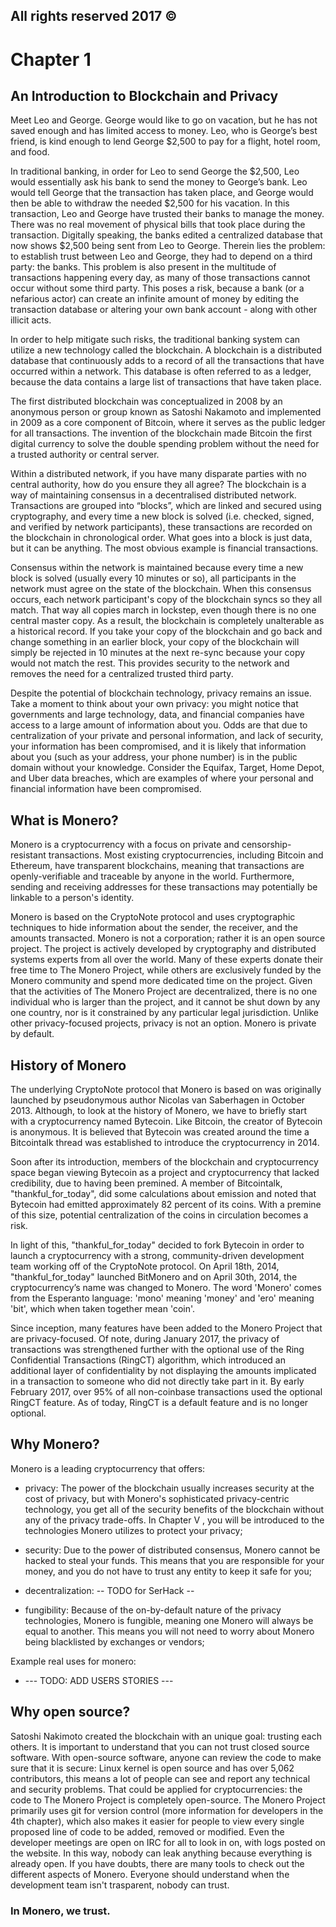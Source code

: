 ## All rights reserved 2017 ©

# Chapter 1

## An Introduction to Blockchain and Privacy

Meet Leo and George. George would like to go on vacation, but he has not saved enough and has limited access to money. Leo, who is George’s best friend, is kind enough to lend George $2,500 to pay for a flight, hotel room, and food. 

In traditional banking, in order for Leo to send George the $2,500, Leo would essentially ask his bank to send the money to George’s bank. Leo would tell George that the transaction has taken place, and George would then be able to withdraw the needed $2,500 for his vacation. In this transaction, Leo and George have trusted their banks to manage the money. 
There was no real movement of physical bills that took place during the transaction. Digitally speaking, the banks edited a centralized database that now shows $2,500 being sent from Leo to George. Therein lies the problem: to establish trust between Leo and George, they had to depend on a third party: the banks.  This problem is also present in the multitude of transactions happening every day, as many of those transactions cannot occur without some third party.  This poses a risk, because a bank (or a nefarious actor) can create an infinite amount of money by editing the transaction database or altering your own bank account - along with other illicit acts.

In order to help mitigate such risks, the traditional banking system can utilize a new technology called the blockchain. A blockchain is a distributed database that continuously adds to a record of all the transactions that have occurred within a network. This database is often referred to as a ledger, because the data contains a large list of transactions that have taken place.

The first distributed blockchain was conceptualized in 2008 by an anonymous person or group known as Satoshi Nakamoto and implemented in 2009 as a core component of Bitcoin, where it serves as the public ledger for all transactions. The invention of the blockchain made Bitcoin the first digital currency to solve the double spending problem without the need for a trusted authority or central server.

Within a distributed network, if you have many disparate parties with no central authority, how do you ensure they all agree?  The blockchain is a way of maintaining consensus in a decentralised distributed network. 
Transactions are grouped into “blocks”, which are linked and secured using cryptography, and every time a new block is solved (i.e. checked, signed, and verified by network participants), these transactions are recorded on the blockchain in chronological order. What goes into a block is just data, but it can be anything. The most obvious example is financial transactions.

Consensus within the network is maintained because every time a new block is solved (usually every 10 minutes or so), all participants in the network must agree on the state of the blockchain. When this consensus occurs, each network participant's copy of the blockchain syncs so they all match. That way all copies march in lockstep, even though there is no one central master copy. As a result, the blockchain is completely unalterable as a historical record. If you take your copy of the blockchain and go back and change something in an earlier block, your copy of the blockchain will simply be rejected in 10 minutes at the next re-sync because your copy would not match the rest.  This provides security to the network and removes the need for a centralized trusted third party. 


Despite the potential of blockchain technology, privacy remains an issue. Take a moment to think about your own privacy: you might notice that governments and large technology, data, and financial companies have access to a large amount of information about you. Odds are that due to centralization of your private and personal information, and lack of security, your information has been 
compromised, and it is likely that information about you (such as your address, your phone number) is in the public domain without your knowledge. Consider the Equifax, Target, Home Depot, and Uber data breaches, which are examples of where your personal and financial information have been compromised.

 
## What is Monero?

Monero is a cryptocurrency with a focus on private and censorship-resistant transactions. Most existing cryptocurrencies, including Bitcoin and Ethereum, have transparent blockchains, meaning that transactions are openly-verifiable and traceable by anyone in the world. Furthermore, sending and receiving addresses for these transactions may potentially be linkable to a person's identity.

 Monero is based on the CryptoNote protocol and uses cryptographic techniques to hide information about the sender, the receiver, and the amounts transacted. Monero is not a corporation; rather it is an open source project. The project is actively developed by cryptography and distributed systems experts from all over the world. 
Many of these experts donate their free time to The Monero Project, while others are exclusively funded by the Monero community and spend more dedicated time on the project. Given that the activities of The Monero Project are decentralized, there is no one individual who is larger than the project, and it cannot be shut down by any one country, nor is it constrained by any particular legal jurisdiction. Unlike other privacy-focused projects, privacy is not an option. Monero is private by default. 



## History of Monero
The underlying CryptoNote protocol that Monero is based on was originally launched by pseudonymous author Nicolas van Saberhagen in October 2013. Although, to look at the history of Monero, we have to briefly start with a cryptocurrency named Bytecoin. Like Bitcoin, the creator of Bytecoin is anonymous. It is believed that Bytecoin was created around the time a Bitcointalk thread was established to introduce the cryptocurrency in 2014.


Soon after its introduction, members of the blockchain and cryptocurrency space began viewing Bytecoin as a project and cryptocurrency that lacked credibility, due to having been premined. A member of Bitcointalk, "thankful_for_today", did some calculations about emission and noted that Bytecoin had emitted approximately 82 percent of its coins. With a premine of this size, potential centralization of the coins in circulation becomes a risk.

In light of this, "thankful_for_today" decided to fork Bytecoin in order to launch a cryptocurrency with a strong, community-driven development team working off of the CryptoNote protocol. On April 18th, 2014, "thankful_for_today" launched BitMonero and on April 30th, 2014, the cryptocurrency’s name was changed to Monero.  The word 'Monero' comes from the Esperanto language: 'mono' meaning 'money' and 'ero' meaning 'bit', which when taken together mean 'coin'. 


Since inception, many features have been added to the Monero Project that are privacy-focused.  Of note, during January 2017, the privacy of transactions was strengthened further with the optional use of the Ring Confidential Transactions (RingCT) algorithm, which introduced an additional layer of confidentiality by not displaying the amounts implicated in a transaction to someone who did not directly take part in it. By early February 2017, over 95% of all non-coinbase transactions used the optional RingCT feature. As of today, RingCT is a default feature and is no longer optional.


## Why Monero?

Monero is a leading cryptocurrency that offers:
 
* privacy: The power of the blockchain usually increases security at the cost of privacy, but with Monero's sophisticated privacy-centric technology, you get all of the security benefits of the blockchain without any of the privacy trade-offs. In Chapter V , you will be introduced to the technologies Monero utilizes to protect your privacy;

* security: Due to the power of distributed consensus, Monero cannot be hacked to steal your funds. This means that you are responsible for your money, and you do not have to trust any entity to keep it safe for you;

* decentralization: -- TODO for SerHack --

* fungibility: Because of the on-by-default nature of the privacy technologies, Monero is fungible, meaning one Monero will always be equal to another. This means you will not need to worry about Monero being blacklisted by exchanges or vendors;

Example real uses for monero:

*   --- TODO: ADD USERS STORIES ---

## Why open source?

Satoshi Nakimoto created the blockchain with an unique goal: trusting each others. It is important to understand that you can not trust closed source software. With open-source software, anyone can review the code to make sure that it is secure: Linux kernel is open source and has over 5,062 contributors, this means a lot of people can see and report any technical and security problems.
That could be applied for cryptocurrencies: the code to The Monero Project is completely open-source. 
The Monero Project primarily uses git for version control (more information for developers in the 4th chapter), which also makes it easier for people to view every single proposed line of code to be added, removed or modified.
Even the developer meetings are open on IRC for all to look in on, with logs posted on the website. In this way, nobody can leak anything because everything is already open. If you have doubts, there are many tools to check out the different aspects of Monero. Everyone should understand when the development team isn't trasparent, nobody can trust.
 

### In Monero, we trust.

